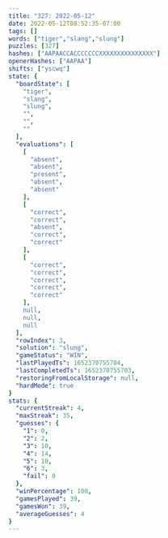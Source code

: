 ```yaml
---
title: "327: 2022-05-12"
date: 2022-05-12T08:52:35-07:00
tags: []
words: ["tiger","slang","slung"]
puzzles: [327]
hashes: ["AAPAACCACCCCCCCXXXXXXXXXXXXXXX"]
openerHashes: ["AAPAA"]
shifts: ["yscwq"]
state: {
  "boardState": [
    "tiger",
    "slang",
    "slung",
    "",
    "",
    ""
  ],
  "evaluations": [
    [
      "absent",
      "absent",
      "present",
      "absent",
      "absent"
    ],
    [
      "correct",
      "correct",
      "absent",
      "correct",
      "correct"
    ],
    [
      "correct",
      "correct",
      "correct",
      "correct",
      "correct"
    ],
    null,
    null,
    null
  ],
  "rowIndex": 3,
  "solution": "slung",
  "gameStatus": "WIN",
  "lastPlayedTs": 1652370755704,
  "lastCompletedTs": 1652370755703,
  "restoringFromLocalStorage": null,
  "hardMode": true
}
stats: {
  "currentStreak": 4,
  "maxStreak": 35,
  "guesses": {
    "1": 0,
    "2": 2,
    "3": 10,
    "4": 14,
    "5": 10,
    "6": 3,
    "fail": 0
  },
  "winPercentage": 100,
  "gamesPlayed": 39,
  "gamesWon": 39,
  "averageGuesses": 4
}
---
```


<!-- more -->
